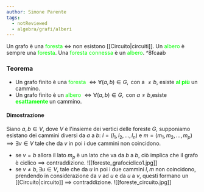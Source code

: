 ```yaml
---
author: Simone Parente
tags:
  - notReviewed
  - algebra/grafi/alberi
---
```

Un grafo è una <span style="color:#00ff00">foresta</span> $\iff$ non esistono [[Circuito|circuiti]].
Un <span style="color:#00ff00">albero</span> è sempre una <span style="color:#00ff00">foresta</span>.
Una <span style="color:#00ff00">foresta connessa</span> è un <span style="color:#00ff00">albero</span>. ^8fcaab
### Teorema
- Un grafo finito è una <span style="color:#00ff00">foresta</span> $\iff \forall (a,b) \in G,\text{ con a }\neq b$, esiste <span style="color:#00ff00"><strong>al più</strong></span> un cammino.
- Un grafo finito è un <span style="color:#00ff00">albero</span>  $\iff \forall (a,b) \in G, \text{ con } a \neq b,$esiste <span style="color:#00ff00"> <strong> esattamente </strong> </span> un cammino.
#### Dimostrazione
Siano $a,b \in V$, dove $V$ è l'insieme dei vertici delle foreste $G$, supponiamo esistano dei cammini diversi da $a$ a $b:$ $l=(l_1,l_2,\ldots,l_n) \text{ e  } m=(m_1,m_2,\ldots,m_p) \implies \exists v \in V$ tale che da $v$ in poi i due cammini non coincidono.
- se $v=b$ allora il lato $m_p$ è un lato che va da $b$ a $b$, ciò implica che il grafo è ciclico $\implies$ contraddizione.
	![[foreste_grafociclico1.jpg]]
- se $v \neq b, \exists u \in V$, tale che da $u$ in poi i due cammini $l,m$ non coincidono, prendendo in considerazione da $v$ ad $u$ e da $u$ a $v$, questi formano un [[Circuito|circuito]] $\implies$ contraddizione.
	![[foreste_circuito.jpg]]

